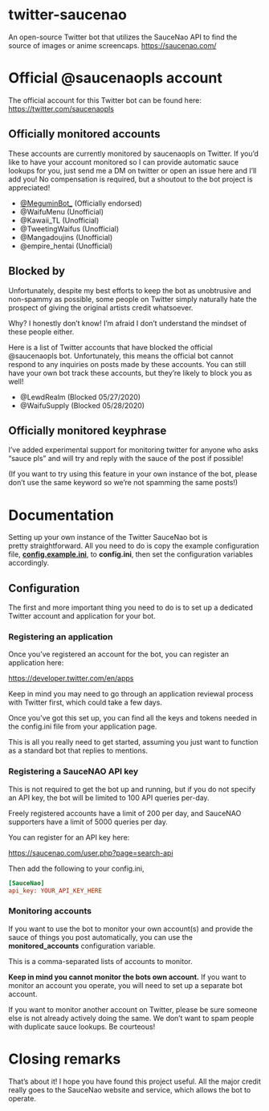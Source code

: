 # twitter-saucenao
An open-source Twitter bot that utilizes the SauceNao API to find the source of images or anime screencaps.
https://saucenao.com/

# Official @saucenaopls account
The official account for this Twitter bot can be found here:
https://twitter.com/saucenaopls

## Officially monitored accounts
These accounts are currently monitored by saucenaopls on Twitter. If you’d like to have your account monitored so I can provide automatic sauce lookups for you, just send me a DM on twitter or open an issue here and I’ll add you! No compensation is required, but a shoutout to the bot project is appreciated!

* [@MeguminBot_](https://twitter.com/MeguminBot_) (Officially endorsed)
* @WaifuMenu (Unofficial)
* @Kawaii_TL (Unofficial)
* @TweetingWaifus (Unofficial)
* @Mangadoujins (Unofficial)
* @empire_hentai (Unofficial)

## Blocked by
Unfortunately, despite my best efforts to keep the bot as unobtrusive and non-spammy as possible, some people on Twitter simply naturally hate the prospect of giving the original artists credit whatsoever.

Why? I honestly don’t know! I’m afraid I don’t understand the mindset of these people either.

Here is a list of Twitter accounts that have blocked the official @saucenaopls bot. Unfortunately, this means the official bot cannot respond to any inquiries on posts made by these accounts. You can still have your own bot track these accounts, but they’re likely to block you as well!

* @LewdRealm (Blocked 05/27/2020)
* @WaifuSupply (Blocked 05/28/2020)

## Officially monitored keyphrase
I’ve added experimental support for monitoring twitter for anyone who asks “sauce pls” and will try and reply with the sauce of the post if possible!

(If you want to try using this feature in your own instance of the bot, please don’t use the same keyword so we’re not spamming the same posts!)

# Documentation
Setting up your own instance of the Twitter SauceNao bot is pretty straightforward. All you need to do is copy the example configuration file, [**config.example.ini**](https://github.com/FujiMakoto/twitter-saucenao/blob/master/config.example.ini), to **config.ini**, then set the configuration variables accordingly.

## Configuration
The first and more important thing you need to do is to set up a dedicated Twitter account and application for your bot.

### Registering an application
Once you’ve registered an account for the bot, you can register an application here:

https://developer.twitter.com/en/apps

Keep in mind you may need to go through an application reviewal process with Twitter first, which could take a few days.

Once you’ve got this set up, you can find all the keys and tokens needed in the config.ini file from your application page.

This is all you really need to get started, assuming you just want to function as a standard bot that replies to mentions.

### Registering a SauceNAO API key
This is not required to get the bot up and running, but if you do not specify an API key, the bot will be limited to 100 API queries per-day.

Freely registered accounts have a limit of 200 per day, and SauceNAO supporters have a limit of 5000 queries per day.

You can register for an API key here:

https://saucenao.com/user.php?page=search-api

Then add the following to your config.ini,

```ini
[SauceNao]
api_key: YOUR_API_KEY_HERE
```

### Monitoring accounts
If you want to use the bot to monitor your own account(s) and provide the sauce of things you post automatically, you can use the **monitored_accounts** configuration variable.

This is a comma-separated lists of accounts to monitor.

**Keep in mind you cannot monitor the bots own account.** If you want to monitor an account you operate, you will need to set up a separate bot account.

If you want to monitor another account on Twitter, please be sure someone else is not already actively doing the same. We don’t want to spam people with duplicate sauce lookups. Be courteous!

# Closing remarks
That’s about it! I hope you have found this project useful. All the major credit really goes to the SauceNao website and service, which allows the bot to operate.

